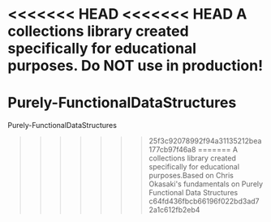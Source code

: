 <<<<<<< HEAD
<<<<<<< HEAD
A collections library created specifically for educational purposes. Do NOT use in production!
=======
# Purely-FunctionalDataStructures
Purely-FunctionalDataStructures
>>>>>>> 25f3c92078992f94a31135212bea177cb97f46a8
=======
A collections library created specifically for educational purposes.Based on Chris Okasaki's fundamentals on Purely Functional Data Structures
>>>>>>> c64fd436fbcb66196f022bd3ad72a1c612fb2eb4
